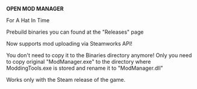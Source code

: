 **OPEN MOD MANAGER**

For A Hat In Time


Prebuild binaries you can found at the "Releases" page

Now supports mod uploading via Steamworks API!

You don't need to copy it to the Binaries directory anymore! Only you need to copy original "ModManager.exe" to the directory where ModdingTools.exe is stored and rename it to "ModManager.dll"

Works only with the Steam release of the game.
